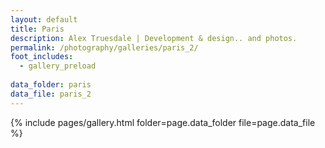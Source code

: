 ```yaml
---
layout: default
title: Paris
description: Alex Truesdale | Development & design.. and photos.
permalink: /photography/galleries/paris_2/
foot_includes:
  - gallery_preload
  
data_folder: paris
data_file: paris_2
---
```

{% include pages/gallery.html folder=page.data_folder file=page.data_file %}
